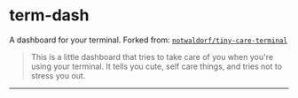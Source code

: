 
# term-dash

A dashboard for your terminal. Forked from: [`notwaldorf/tiny-care-terminal`](https://github.com/notwaldorf/tiny-care-terminal)

> This is a little dashboard that tries to take care of you when you're using your terminal. It tells you cute, self care things, and tries not to stress you out.

----

